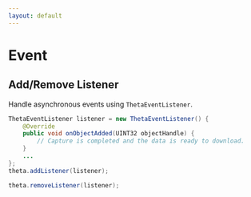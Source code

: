 ```yaml
---
layout: default
---
```


# Event

## Add/Remove Listener

Handle asynchronous events using `ThetaEventListener`.

```java
ThetaEventListener listener = new ThetaEventListener() {
    @Override
    public void onObjectAdded(UINT32 objectHandle) {
        // Capture is completed and the data is ready to download.
    }
    ...
};
theta.addListener(listener);
```

```java
theta.removeListener(listener);
```
